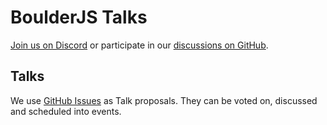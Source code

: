 # BoulderJS Talks

[Join us on Discord](https://chat.boulderjs.org) or participate in our [discussions on GitHub](https://github.com/boulder-js/home/discussions).

## Talks

We use [GitHub Issues](https://github.com/boulder-js/talks/issues) as Talk proposals. They can be voted on, discussed and scheduled into events.
